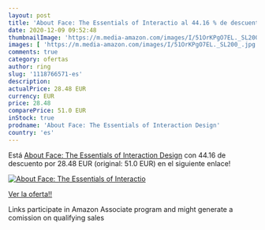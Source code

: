 ```yaml
---
layout: post
title: 'About Face: The Essentials of Interactio al 44.16 % de descuento'
date: 2020-12-09 09:52:48
thumbnailImage: 'https://m.media-amazon.com/images/I/51OrKPgO7EL._SL200_.jpg'
images: [ 'https://m.media-amazon.com/images/I/51OrKPgO7EL._SL200_.jpg' ]
comments: true
category: ofertas
author: ring
slug: '1118766571-es'
description:
actualPrice: 28.48 EUR
currency: EUR
price: 28.48
comparePrice: 51.0 EUR
inStock: true
prodname: 'About Face: The Essentials of Interaction Design'
country: 'es'
---
```


Está [About Face: The Essentials of Interaction Design](https://www.amazon.es/dp/1118766571/?tag=tolees-21) con 44.16 de descuento por 28.48 EUR (original: 51.0 EUR) en el siguiente enlace!

[![About Face: The Essentials of Interactio](https://m.media-amazon.com/images/I/51OrKPgO7EL._SL200_.jpg)](https://www.amazon.es/dp/1118766571/?tag=tolees-21)

[Ver la oferta!!](https://www.amazon.es/dp/1118766571/?tag=tolees-21)

Links participate in Amazon Associate program and might generate a comission on qualifying sales



